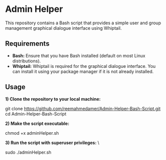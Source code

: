 # Admin Helper

This repository contains a Bash script that provides a simple user and group management graphical dialogue interface using Whiptail.


## Requirements

- **Bash:** Ensure that you have Bash installed (default on most Linux distributions).
- **Whiptail:** Whiptail is required for the graphical dialogue interface. You can install it using your package manager if it is not already installed.


## Usage
**1) Clone the repository to your local machine:** 

git clone https://github.com/reemahmedamer/Admin-Helper-Bash-Script.git 
cd Admin-Helper-Bash-Script

**2) Make the script executable:** 

chmod +x adminHelper.sh
  
**3) Run the script with superuser privileges:** \

sudo ./adminHelper.sh
